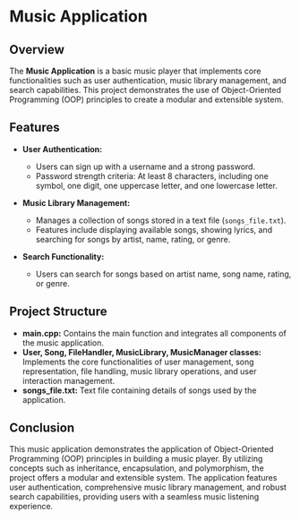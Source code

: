 # Music Application

## Overview
The **Music Application** is a basic music player that implements core functionalities such as user authentication, music library management, and search capabilities. This project demonstrates the use of Object-Oriented Programming (OOP) principles to create a modular and extensible system.

## Features
- **User Authentication:** 
  - Users can sign up with a username and a strong password.
  - Password strength criteria: At least 8 characters, including one symbol, one digit, one uppercase letter, and one lowercase letter.
  
- **Music Library Management:**
  - Manages a collection of songs stored in a text file (`songs_file.txt`).
  - Features include displaying available songs, showing lyrics, and searching for songs by artist, name, rating, or genre.

- **Search Functionality:**
  - Users can search for songs based on artist name, song name, rating, or genre.

## Project Structure
- **main.cpp:** Contains the main function and integrates all components of the music application.
- **User, Song, FileHandler, MusicLibrary, MusicManager classes:** Implements the core functionalities of user management, song representation, file handling, music library operations, and user interaction management.
- **songs_file.txt:** Text file containing details of songs used by the application.

## Conclusion
This music application demonstrates the application of Object-Oriented Programming (OOP) principles in building a music player. By utilizing concepts such as inheritance, encapsulation, and polymorphism, the project offers a modular and extensible system. The application features user authentication, comprehensive music library management, and robust search capabilities, providing users with a seamless music listening experience.


